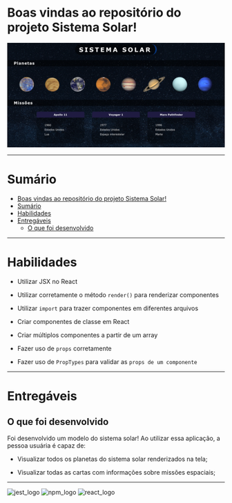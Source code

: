 # Boas vindas ao repositório do projeto Sistema Solar!

<img src="./solar-system-app.png" alt="solar_system">

---

# Sumário

- [Boas vindas ao repositório do projeto Sistema Solar!](#boas-vindas-ao-repositório-do-projeto-sistema-solar)
- [Sumário](#sumário)
- [Habilidades](#habilidades)
- [Entregáveis](#entregáveis)
  - [O que foi desenvolvido](#o-que-foi-desenvolvido)

---

# Habilidades

  * Utilizar JSX no React

  * Utilizar corretamente o método `render()` para renderizar componentes

  * Utilizar `import` para trazer componentes em diferentes arquivos

  * Criar componentes de classe em React

  * Criar múltiplos componentes a partir de um array

  * Fazer uso de `props` corretamente

  * Fazer uso de `PropTypes` para validar as `props de um componente`

---

# Entregáveis

## O que foi desenvolvido

Foi desenvolvido um modelo do sistema solar! Ao utilizar essa aplicação, a pessoa usuária é capaz de:

  * Visualizar todos os planetas do sistema solar renderizados na tela;

  * Visualizar todas as cartas com informações sobre missões espaciais;

---

<div display="inline-block">
  <img src="https://img.shields.io/badge/Jest-C21325?style=for-the-badge&logo=jest&logoColor=white" alt="jest_logo" />
  <img src="https://img.shields.io/badge/npm-CB3837?style=for-the-badge&logo=npm&logoColor=white" alt="npm_logo" />
  <img src="https://img.shields.io/badge/React-20232A?style=for-the-badge&logo=react&logoColor=61DAFB" alt="react_logo" />
</div
